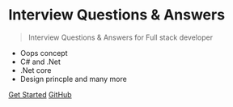 # Interview Questions & Answers

> Interview Questions & Answers for Full stack developer

- Oops concept
- C# and .Net
- .Net core
- Design princple and many more

[Get Started](?id=table-of-contents)
[GitHub](https://github.com/Amitpnk/csharp-interview-questionss)
